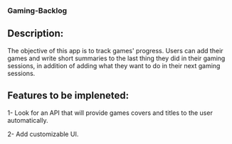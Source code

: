 ### Gaming-Backlog
## Description:
The objective of this app is to track games' progress. Users can add their games and write short summaries to the last thing they did in their gaming sessions,
in addition of adding what they want to do in their next gaming sessions.

## Features to be impleneted:
1- Look for an API that will provide games covers and titles to the user automatically.

2- Add customizable UI.
